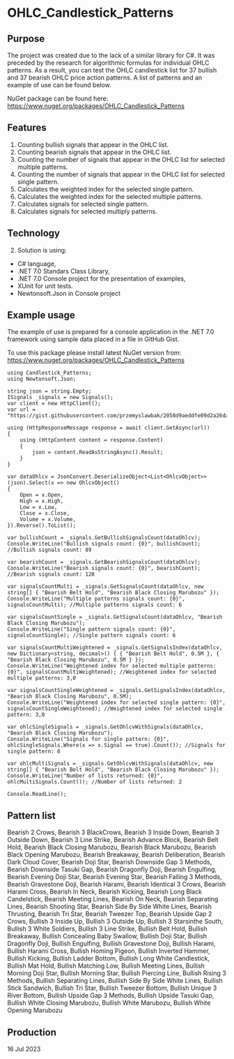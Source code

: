 # OHLC_Candlestick_Patterns

## Purpose

The project was created due to the lack of a similar library for C#. It was preceded by the research for algorithmic formulas for individual OHLC patterns. As a result, you can test the OHLC candlestick list for 37 bullish and 37 bearish OHLC price action patterns. A list of patterns and an example of use can be found below.

NuGet package can be found here: https://www.nuget.org/packages/OHLC_Candlestick_Patterns

## Features

1. Counting bullish signals that appear in the OHLC list.
2. Counting bearish signals that appear in the OHLC list.
3. Counting the number of signals that appear in the OHLC list for selected multiple patterns.
4. Counting the number of signals that appear in the OHLC list for selected single pattern.
5. Calculates the weighted index for the selected single pattern.
6. Calculates the weighted index for the selected multiple patterns.
7. Calculates signals for selected single pattern.
8. Calculates signals for selected multiply patterns.

## Technology

2. Solution is using:
  - C# language,
  - .NET 7.0 Standars Class Library,
  - .NET 7.0 Console project for the presentation of examples,
  - XUnit for unit tests.
  - Newtonsoft.Json in Console project

## Example usage

The example of use is prepared for a console application in the .NET 7.0 framework using sample data placed in a file in GitHub Gist.

To use this package please install latest NuGet version from: https://www.nuget.org/packages/OHLC_Candlestick_Patterns

```
using Candlestick_Patterns;
using Newtonsoft.Json;

string json = string.Empty;
ISignals _signals = new Signals();
var client = new HttpClient();
var url = "https://gist.githubusercontent.com/przemyslawbak/2058d9aeddfe09d2a26da81dfc16e5d0/raw/json_data_sample.txt";

using (HttpResponseMessage response = await client.GetAsync(url))
{
    using (HttpContent content = response.Content)
    {
        json = content.ReadAsStringAsync().Result;
    }
}

var dataOhlcv = JsonConvert.DeserializeObject<List<OhlcvObject>>(json).Select(x => new OhlcvObject()
{
    Open = x.Open,
    High = x.High,
    Low = x.Low,
    Close = x.Close,
    Volume = x.Volume,
}).Reverse().ToList();

var bullishCount = _signals.GetBullishSignalsCount(dataOhlcv);
Console.WriteLine("Bullish signals count: {0}", bullishCount); //Bullish signals count: 89

var bearishCount = _signals.GetBearishSignalsCount(dataOhlcv);
Console.WriteLine("Bearish signals count: {0}", bearishCount); //Bearish signals count: 128

var signalsCountMulti = _signals.GetSignalsCount(dataOhlcv, new string[] { "Bearish Belt Hold", "Bearish Black Closing Marubozu" });
Console.WriteLine("Multiple patterns signals count: {0}", signalsCountMulti); //Multiple patterns signals count: 6

var signalsCountSingle = _signals.GetSignalsCount(dataOhlcv, "Bearish Black Closing Marubozu");
Console.WriteLine("Single pattern signals count: {0}", signalsCountSingle); //Single pattern signals count: 6

var signalsCountMultiWeightened = _signals.GetSignalsIndex(dataOhlcv, new Dictionary<string, decimal>() { { "Bearish Belt Hold", 0.5M }, { "Bearish Black Closing Marubozu", 0.5M } });
Console.WriteLine("Weightened index for selected multiple patterns: {0}", signalsCountMultiWeightened); //Weightened index for selected multiple patterns: 3,0

var signalsCountSingleWeightened = _signals.GetSignalsIndex(dataOhlcv, "Bearish Black Closing Marubozu", 0.5M);
Console.WriteLine("Weightened index for selected single pattern: {0}", signalsCountSingleWeightened); //Weightened index for selected single pattern: 3,0

var ohlcSingleSignals = _signals.GetOhlcvWithSignals(dataOhlcv, "Bearish Black Closing Marubozu");
Console.WriteLine("Signals for single pattern: {0}", ohlcSingleSignals.Where(x => x.Signal == true).Count()); //Signals for single pattern: 6

var ohlcMultiSignals = _signals.GetOhlcvWithSignals(dataOhlcv, new string[] { "Bearish Belt Hold", "Bearish Black Closing Marubozu" });
Console.WriteLine("Number of lists returned: {0}", ohlcMultiSignals.Count()); //Number of lists returned: 2

Console.ReadLine();
```
## Pattern list

Bearish 2 Crows,
Bearish 3 BlackCrows,
Bearish 3 Inside Down,
Bearish 3 Outside Down,
Bearish 3 Line Strike,
Bearish Advance Block,
Bearish Belt Hold,
Bearish Black Closing Marubozu,
Bearish Black Marubozu,
Bearish Black Opening Marubozu,
Bearish Breakaway,
Bearish Deliberation,
Bearish Dark Cloud Cover,
Bearish Doji Star,
Bearish Downside Gap 3 Methods,
Bearish Downside Tasuki Gap,
Bearish Dragonfly Doji,
Bearish Engulfing,
Bearish Evening Doji Star,
Bearish Evening Star,
Bearish Falling 3 Methods,
Bearish Gravestone Doji,
Bearish Harami,
Bearish Identical 3 Crows,
Bearish Harami Cross,
Bearish In Neck,
Bearish Kicking,
Bearish Long Black Candelstick,
Bearish Meeting Lines,
Bearish On Neck,
Bearish Separating Lines,
Bearish Shooting Star,
Bearish Side By Side White Lines,
Bearish Thrusting,
Bearish Tri Star,
Bearish Tweezer Top,
Bearish Upside Gap 2 Crows,
Bullish 3 Inside Up,
Bullish 3 Outside Up,
Bullish 3 Starsinthe South,
Bullish 3 White Soldiers,
Bullish 3 Line Strike,
Bullish Belt Hold,
Bullish Breakaway,
Bullish Concealing Baby Swallow,
Bullish Doji Star,
Bullish Dragonfly Doji,
Bullish Engulfing,
Bullish Gravestone Doji,
Bullish Harami,
Bullish Harami Cross,
Bullish Homing Pigeon,
Bullish Inverted Hammer,
Bullish Kicking,
Bullish Ladder Bottom,
Bullish Long White Candlestick,
Bullish Mat Hold,
Bullish Matching Low,
Bullish Meeting Lines,
Bullish Morning Doji Star,
Bullish Morning Star,
Bullish Piercing Line,
Bullish Rising 3 Methods,
Bullish Separating Lines,
Bullish Side By Side White Lines,
Bullish Stick Sandwich,
Bullish Tri Star,
Bullish Tweezer Bottom,
Bullish Unique 3 River Bottom,
Bullish Upside Gap 3 Methods,
Bullish Upside Tasuki Gap,
Bullish White Closing Marubozu,
Bullish White Marubozu,
Bullish White Opening Marubozu
  
## Production

16 Jul 2023
